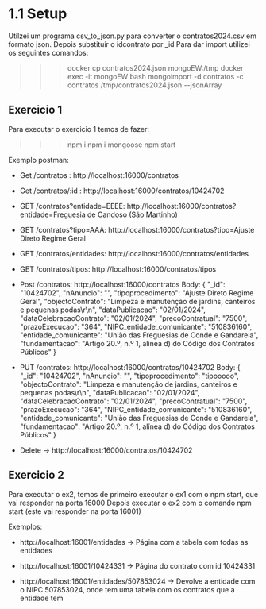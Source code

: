 # 1.1 Setup
Utilzei um programa csv_to_json.py para converter o contratos2024.csv em formato json. Depois substituir o idcontrato por _id
Para dar import utilizei os seguintes comandos:
>>> docker cp contratos2024.json mongoEW:/tmp
>>> docker exec -it mongoEW bash
>>> mongoimport -d contratos -c contratos /tmp/contratos2024.json --jsonArray
## Exercicio 1
Para executar o exercicio 1 temos de fazer:
>>> npm i
>>> npm i mongoose
>>> npm start

Exemplo postman:
- Get /contratos : http://localhost:16000/contratos
- Get /contratos/:id : http://localhost:16000/contratos/10424702
- GET /contratos?entidade=EEEE: http://localhost:16000/contratos?entidade=Freguesia de Candoso (São Martinho)
- GET /contratos?tipo=AAA: http://localhost:16000/contratos?tipo=Ajuste Direto Regime Geral
- GET /contratos/entidades:  http://localhost:16000/contratos/entidades
- GET /contratos/tipos:  http://localhost:16000/contratos/tipos
- Post /contratos: http://localhost:16000/contratos  Body: {
        "_id": "10424702",
        "nAnuncio": "",
        "tipoprocedimento": "Ajuste Direto Regime Geral",
        "objectoContrato": "Limpeza e manutenção de jardins, canteiros e pequenas podas\r\n",
        "dataPublicacao": "02/01/2024",
        "dataCelebracaoContrato": "02/01/2024",
        "precoContratual": "7500",
        "prazoExecucao": "364",
        "NIPC_entidade_comunicante": "510836160",
        "entidade_comunicante": "União das Freguesias de Conde e Gandarela",
        "fundamentacao": "Artigo 20.º, n.º 1, alínea d) do Código dos Contratos Públicos"
    }

- PUT /contratos: http://localhost:16000/contratos/10424702  Body: {
        "_id": "10424702",
        "nAnuncio": "",
        "tipoprocedimento": "tipooooo",
        "objectoContrato": "Limpeza e manutenção de jardins, canteiros e pequenas podas\r\n",
        "dataPublicacao": "02/01/2024",
        "dataCelebracaoContrato": "02/01/2024",
        "precoContratual": "7500",
        "prazoExecucao": "364",
        "NIPC_entidade_comunicante": "510836160",
        "entidade_comunicante": "União das Freguesias de Conde e Gandarela",
        "fundamentacao": "Artigo 20.º, n.º 1, alínea d) do Código dos Contratos Públicos"
    }
- Delete -> http://localhost:16000/contratos/10424702


## Exercicio 2
Para executar o ex2, temos de primeiro executar o ex1 com o npm start, que vai responder na porta 16000
Depois executar o ex2 com o comando npm start (este vai responder na porta 16001)

Exemplos:
- http://localhost:16001/entidades -> Página com a tabela com todas as entidades
- http://localhost:16001/10424331 -> Página do contrato com id 10424331

- http://localhost:16001/entidades/507853024 -> Devolve a entidade com o NIPC 507853024, onde tem uma tabela com os contratos que a entidade tem